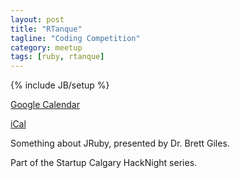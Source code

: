 ```yaml
---
layout: post
title: "RTanque"
tagline: "Coding Competition"
category: meetup
tags: [ruby, rtanque]
---
```

{% include JB/setup %}

<p>
  <a href="http://www.google.com/calendar/event?action=TEMPLATE&dates=20141105T013000Z%2f20141105T023000Z&sprop=website%3ahttp%3a%2f%2fwww.meetup.com%2fYYC-Rb%2fevents%2f212215982%2f&text=JRuby&location=Assembly+-+119+-+14+Street+NW+%28Floor+4%29+-+Calgary%2C+AB+%2C+Canada&sprop=name:YYC.rb&details=For+full+details%2C+including+the+address%2C+and+to+RSVP+see%3A%0Ahttp%3A%2F%2Fwww.meetup.com%2FYYC-Rb%2Fevents%2F212215982%2F%0AYYC.rb%0AJRuby%2C+presented+by+Dr.+Brett+Giles.%0A%0APart+of+the+Startup+Calgary+HackNight+series.">
    Google Calendar
  </a>
</p>

<p>
  <a href="http://www.meetup.com/YYC-Rb/events/212215982/ical/JRuby.ics">
    iCal
  </a>
</p>

Something about JRuby, presented by Dr. Brett Giles.


Part of the Startup Calgary HackNight series.
